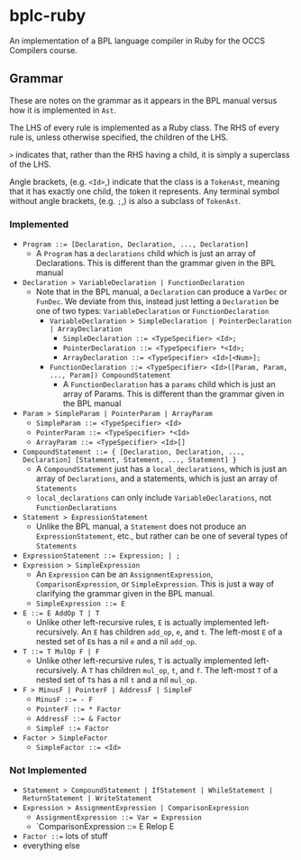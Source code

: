 bplc-ruby
====

An implementation of a BPL language compiler in Ruby for the OCCS Compilers course.

Grammar
---

These are notes on the grammar as it appears in the BPL manual versus how it is implemented in `Ast`.

The LHS of every rule is implemented as a Ruby class.  The RHS of every rule is, unless otherwise specified, the
children of the LHS.

`>` indicates that, rather than the RHS having a child, it is simply a superclass of the LHS.

Angle brackets, (e.g. `<Id>`,) indicate that the class is a `TokenAst`, meaning that it has exactly one child, the token
it represents.  Any terminal symbol without angle brackets, (e.g. `;`,) is also a subclass of `TokenAst`.

### Implemented

- `Program ::= [Declaration, Declaration, ..., Declaration]`
  - A `Program` has a `declarations` child which is just an array of Declarations.  This is different than the
    grammar given in the BPL manual
- `Declaration > VariableDeclaration | FunctionDeclaration`
  - Note that in the BPL manual, a `Declaration` can produce a `VarDec` or `FunDec`.  We deviate from this, instead just
    letting a `Declaration` be one of two types: `VariableDeclaration` or `FunctionDeclaration`
    - `VariableDeclaration > SimpleDeclaration | PointerDeclaration | ArrayDeclaration`
        - `SimpleDeclaration ::= <TypeSpecifier> <Id>;`
        - `PointerDeclaration ::= <TypeSpecifier> *<Id>;`
        - `ArrayDeclaration ::= <TypeSpecifier> <Id>[<Num>];`
    - `FunctionDeclaration ::= <TypeSpecifier> <Id>([Param, Param, ..., Param]) CompoundStatement`
      - A `FunctionDeclaration` has a `params` child which is just an array of Params.  This is different than the
        grammar given in the BPL manual
- `Param > SimpleParam | PointerParam | ArrayParam`
  - `SimpleParam ::= <TypeSpecifier> <Id>`
  - `PointerParam ::= <TypeSpecifier> *<Id>`
  - `ArrayParam ::= <TypeSpecifier> <Id>[]`
- `CompoundStatement ::= { [Declaration, Declaration, ..., Declaration] [Statement, Statement, ..., Statement] }`
  - A `CompoundStatement` just has a `local_declarations`, which is just an array of `Declarations`, and a statements, which is
    just an array of `Statements`
  - `local_declarations` can only include `VariableDeclarations`, not `FunctionDeclarations`
- `Statement > ExpressionStatement`
  - Unlike the BPL manual, a `Statement` does not produce an `ExpressionStatement`, etc., but rather can be one of several
    types of `Statements`
- `ExpressionStatement ::= Expression; | ;`
- `Expression > SimpleExpression`
  - An `Expression` can be an `AssignmentExpression`, `ComparisonExpression`, or `SimpleExpression`.  This is just a way of
    clarifying the grammar given in the BPL manual.
  - `SimpleExpression ::= E`
- `E ::= E AddOp T | T`
  - Unlike other left-recursive rules, `E` is actually implemented left-recursively.  An `E` has children `add_op`, `e`, and
    `t`.  The left-most `E` of a nested set of `E`s has a nil `e` and a nil `add_op`.
- `T ::= T MulOp F | F`
  - Unlike other left-recursive rules, `T` is actually implemented left-recursively.  A `T` has children `mul_op`, `t`, and
    `f`.  The left-most `T` of a nested set of `T`s has a nil `t` and a nil `mul_op`.
- `F > MinusF | PointerF | AddressF | SimpleF`
  - `MinusF ::= - F`
  - `PointerF ::= * Factor`
  - `AddressF ::= & Factor`
  - `SimpleF ::= Factor`
- `Factor > SimpleFactor`
  - `SimpleFactor ::= <Id>`

### Not Implemented

- `Statement > CompoundStatement | IfStatement | WhileStatement | ReturnStatement | WriteStatement`
- `Expression > AssignmentExpression | ComparisonExpression`
  - `AssignmentExpression ::= Var = Expression`
  - `ComparisonExpression ::= E Relop E
- `Factor ::=` lots of stuff
- everything else

